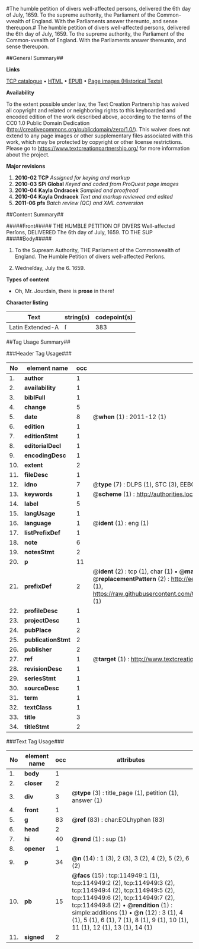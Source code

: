 #The humble petition of divers well-affected persons, delivered the 6th day of July, 1659. To the supreme authority, the Parliament of the Common-vvealth of England. With the Parliaments answer thereunto, and sense thereupon.#
The humble petition of divers well-affected persons, delivered the 6th day of July, 1659. To the supreme authority, the Parliament of the Common-vvealth of England. With the Parliaments answer thereunto, and sense thereupon.

##General Summary##

**Links**

[TCP catalogue](http://www.ota.ox.ac.uk/tcp/)  • 
[HTML](http://tei.it.ox.ac.uk/tcp/Texts-HTML/free/A86/A86768.html)  • 
[EPUB](http://tei.it.ox.ac.uk/tcp/Texts-EPUB/free/A86/A86768.epub) • 
[Page images (Historical Texts)](https://historicaltexts.jisc.ac.uk/eebo-99862773e)

**Availability**

To the extent possible under law, the Text Creation Partnership has waived all copyright and related or neighboring rights to this keyboarded and encoded edition of the work described above, according to the terms of the CC0 1.0 Public Domain Dedication (http://creativecommons.org/publicdomain/zero/1.0/). This waiver does not extend to any page images or other supplementary files associated with this work, which may be protected by copyright or other license restrictions. Please go to https://www.textcreationpartnership.org/ for more information about the project.

**Major revisions**

1. __2010-02__ __TCP__ *Assigned for keying and markup*
1. __2010-03__ __SPi Global__ *Keyed and coded from ProQuest page images*
1. __2010-04__ __Kayla Ondracek__ *Sampled and proofread*
1. __2010-04__ __Kayla Ondracek__ *Text and markup reviewed and edited*
1. __2011-06__ __pfs__ *Batch review (QC) and XML conversion*

##Content Summary##

#####Front#####
THE HUMBLE PETITION OF DIVERS Well-affected Perſons, DELIVERED The 6th day of July, 1659. TO THE SUP
#####Body#####

1. To the Supream Authority, THE Parliament of the Commonwealth of England. The Humble Petition of divers well-affected Perſons.

1. Wedneſday, July the 6. 1659.

**Types of content**

  * Oh, Mr. Jourdain, there is **prose** in there!

**Character listing**


|Text|string(s)|codepoint(s)|
|---|---|---|
|Latin Extended-A|ſ|383|

##Tag Usage Summary##

###Header Tag Usage###

|No|element name|occ|attributes|
|---|---|---|---|
|1.|__author__|1||
|2.|__availability__|1||
|3.|__biblFull__|1||
|4.|__change__|5||
|5.|__date__|8| @__when__ (1) : 2011-12 (1)|
|6.|__edition__|1||
|7.|__editionStmt__|1||
|8.|__editorialDecl__|1||
|9.|__encodingDesc__|1||
|10.|__extent__|2||
|11.|__fileDesc__|1||
|12.|__idno__|7| @__type__ (7) : DLPS (1), STC (3), EEBO-CITATION (1), PROQUEST (1), VID (1)|
|13.|__keywords__|1| @__scheme__ (1) : http://authorities.loc.gov/ (1)|
|14.|__label__|5||
|15.|__langUsage__|1||
|16.|__language__|1| @__ident__ (1) : eng (1)|
|17.|__listPrefixDef__|1||
|18.|__note__|6||
|19.|__notesStmt__|2||
|20.|__p__|11||
|21.|__prefixDef__|2| @__ident__ (2) : tcp (1), char (1)  •  @__matchPattern__ (2) : ([0-9\-]+):([0-9IVX]+) (1), (.+) (1)  •  @__replacementPattern__ (2) : http://eebo.chadwyck.com/downloadtiff?vid=$1&page=$2 (1), https://raw.githubusercontent.com/textcreationpartnership/Texts/master/tcpchars.xml#$1 (1)|
|22.|__profileDesc__|1||
|23.|__projectDesc__|1||
|24.|__pubPlace__|2||
|25.|__publicationStmt__|2||
|26.|__publisher__|2||
|27.|__ref__|1| @__target__ (1) : http://www.textcreationpartnership.org/docs/. (1)|
|28.|__revisionDesc__|1||
|29.|__seriesStmt__|1||
|30.|__sourceDesc__|1||
|31.|__term__|1||
|32.|__textClass__|1||
|33.|__title__|3||
|34.|__titleStmt__|2||


###Text Tag Usage###

|No|element name|occ|attributes|
|---|---|---|---|
|1.|__body__|1||
|2.|__closer__|2||
|3.|__div__|3| @__type__ (3) : title_page (1), petition (1), answer (1)|
|4.|__front__|1||
|5.|__g__|83| @__ref__ (83) : char:EOLhyphen (83)|
|6.|__head__|2||
|7.|__hi__|40| @__rend__ (1) : sup (1)|
|8.|__opener__|1||
|9.|__p__|34| @__n__ (14) : 1 (3), 2 (3), 3 (2), 4 (2), 5 (2), 6 (2)|
|10.|__pb__|15| @__facs__ (15) : tcp:114949:1 (1), tcp:114949:2 (2), tcp:114949:3 (2), tcp:114949:4 (2), tcp:114949:5 (2), tcp:114949:6 (2), tcp:114949:7 (2), tcp:114949:8 (2)  •  @__rendition__ (1) : simple:additions (1)  •  @__n__ (12) : 3 (1), 4 (1), 5 (1), 6 (1), 7 (1), 8 (1), 9 (1), 10 (1), 11 (1), 12 (1), 13 (1), 14 (1)|
|11.|__signed__|2||
